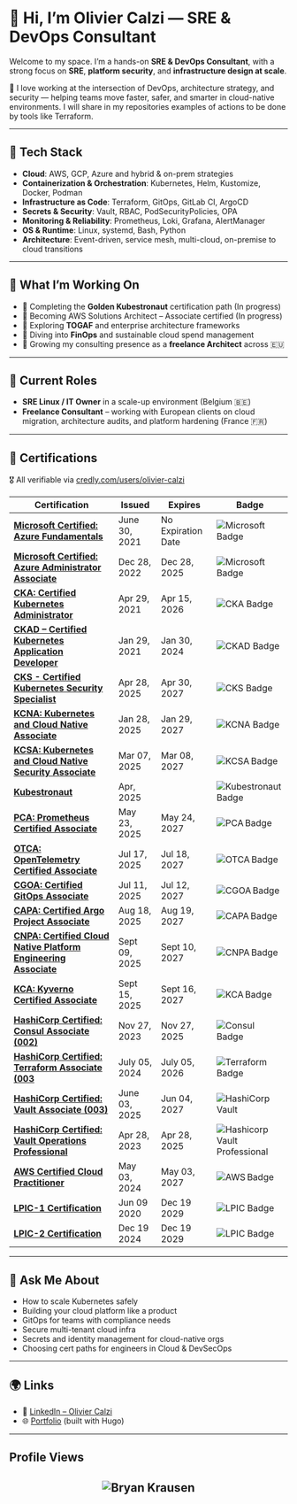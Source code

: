# 👋 Hi, I’m Olivier Calzi — SRE & DevOps Consultant

Welcome to my space. I’m a hands-on **SRE & DevOps Consultant**, with a strong focus on **SRE**, **platform security**, and **infrastructure design at scale**.

🚀 I love working at the intersection of DevOps, architecture strategy, and security — helping teams move faster, safer, and smarter in cloud-native environments.
I will share in my repositories examples of actions to be done by tools like Terraform.

---

## 🔧 Tech Stack

- **Cloud**: AWS, GCP, Azure and  hybrid & on-prem strategies  
- **Containerization & Orchestration**: Kubernetes, Helm, Kustomize, Docker, Podman
- **Infrastructure as Code**: Terraform, GitOps, GitLab CI, ArgoCD  
- **Secrets & Security**: Vault, RBAC, PodSecurityPolicies, OPA  
- **Monitoring & Reliability**: Prometheus, Loki, Grafana, AlertManager  
- **OS & Runtime**: Linux, systemd, Bash, Python 
- **Architecture**: Event-driven, service mesh, multi-cloud, on-premise to cloud transitions
---

## 🧠 What I’m Working On

- 🥇 Completing the **Golden Kubestronaut** certification path  (In progress)
- 🎯 Becoming AWS Solutions Architect – Associate certified (In progress)
- 📐 Exploring **TOGAF** and enterprise architecture frameworks  
- 💸 Diving into **FinOps** and sustainable cloud spend management  
- 🧰 Growing my consulting presence as a **freelance Architect** across 🇪🇺

---

## 🧳 Current Roles

- **SRE Linux / IT Owner** in a scale-up environment (Belgium 🇧🇪)  
- **Freelance Consultant** – working with European clients on cloud migration, architecture audits, and platform hardening (France 🇫🇷)

---
## 🧾 Certifications

🎖️ All verifiable via [credly.com/users/olivier-calzi](https://www.credly.com/users/olivier-calzi) 

| Certification | Issued | Expires | Badge |
|---------------|--------|---------|-------|
| **[Microsoft Certified: Azure Fundamentals](https://www.credly.com/earner/earned/badge/deaf63e1-5d89-49f9-be6c-7b833619bf12)** | June 30, 2021| No Expiration Date | ![Microsoft Badge](https://images.credly.com/size/680x680/images/be8fcaeb-c769-4858-b567-ffaaa73ce8cf/image.png) |
| **[Microsoft Certified: Azure Administrator Associate](https://www.credly.com/earner/earned/badge/09830588-7fe7-4732-af35-cff6206d9e66)** | Dec 28, 2022 | Dec 28, 2025 | ![Microsoft Badge](https://images.credly.com/size/680x680/images/336eebfc-0ac3-4553-9a67-b402f491f185/azure-administrator-associate-600x600.png) |
| **[CKA: Certified Kubernetes Administrator](https://www.credly.com/earner/earned/badge/e405d258-5a6e-4d8d-bed5-340237eb87b3)** | Apr 29, 2021 | Apr 15, 2026 | ![CKA Badge](https://images.credly.com/size/680x680/images/8b8ed108-e77d-4396-ac59-2504583b9d54/cka_from_cncfsite__281_29.png) |
| **[CKAD – Certified Kubernetes Application Developer](https://www.credly.com/earner/earned/badge/32936e2c-4532-4448-ab62-95fcce4135ff)** | Jan 29, 2021 | Jan 30, 2024 | ![CKAD Badge](https://images.credly.com/size/680x680/images/cc8adc83-1dc6-4d57-8e20-22171247e052/blob)|
| **[CKS - Certified Kubernetes Security Specialist](https://www.credly.com/earner/earned/badge/1d172860-7bcc-4d2c-abf2-d95147cad049)** | Apr 28, 2025 | Apr 30, 2027 | ![CKS Badge](https://images.credly.com/size/680x680/images/9945dfcb-1cca-4529-85e6-db1be3782210/kubernetes-security-specialist-logo2.png) |
| **[KCNA: Kubernetes and Cloud Native Associate](https://www.credly.com/earner/earned/badge/5dbd4311-a914-4575-8da3-a414ec70a763)** | Jan 28, 2025 | Jan 29, 2027 | ![KCNA Badge](https://images.credly.com/size/680x680/images/f28f1d88-428a-47f6-95b5-7da1dd6c1000/KCNA_badge.png) |
| **[KCSA: Kubernetes and Cloud Native Security Associate](https://www.credly.com/earner/earned/badge/bd276c5a-c209-426f-8396-06e486092765)** | Mar 07, 2025 | Mar 08, 2027 | ![KCSA Badge](https://images.credly.com/size/680x680/images/67dd8a95-8876-4051-9cb9-3d97c204f85a/image.png) |
| **[Kubestronaut](https://www.credly.com/earner/earned/badge/e405d258-5a6e-4d8d-bed5-340237eb87b3)** | Apr, 2025 |  | ![Kubestronaut Badge](https://images.credly.com/size/680x680/images/cd6c6449-6814-4613-a2d3-13cf4ac5be4f/image.png)|
| **[PCA: Prometheus Certified Associate](https://www.credly.com/earner/earned/badge/6f312e63-45f9-4481-8d07-bd5b9d90cb10)** | May 23, 2025 | May 24, 2027 | ![PCA Badge](https://images.credly.com/size/680x680/images/c34436dc-1cfd-4125-a862-35f9c86ca17f/image.png) |
| **[OTCA: OpenTelemetry Certified Associate](https://www.credly.com/earner/earned/badge/a876f052-7eff-411b-af95-abe1d9a3ad05)** | Jul 17, 2025 | Jul 18, 2027 | ![OTCA Badge](https://images.credly.com/size/680x680/images/3d3f7131-83a4-4427-8a68-150ca90bcc23/blob) |
| **[CGOA: Certified GitOps Associate](https://www.credly.com/earner/earned/badge/6f312e63-45f9-4481-8d07-bd5b9d90cb10)** | Jul 11, 2025 | Jul 12, 2027 | ![CGOA Badge](https://images.credly.com/size/680x680/images/7219d055-4e97-439c-b244-8fbe885fa06b/image.png) |
| **[CAPA: Certified Argo Project Associate](https://www.credly.com/earner/earned/badge/16139209-eb72-4d0b-ac86-0253e1d86791)** | Aug 18, 2025 | Aug 19, 2027 | ![CAPA Badge](https://images.credly.com/size/680x680/images/12624f9e-6b4a-43f0-b7a2-afb2c6cf8059/image.png) |
| **[CNPA: Certified Cloud Native Platform Engineering Associate](https://www.credly.com/earner/earned/badge/ef832134-6b14-42cb-bbd6-8f23745b6798)** | Sept 09, 2025 | Sept 10, 2027 | ![CNPA Badge](https://images.credly.com/size/680x680/images/bf3fc97e-a12c-4567-86ea-01639b9b15fb/blob) |
| **[KCA: Kyverno Certified Associate](https://www.credly.com/earner/earned/badge/0f936fba-0f8b-4def-b277-880880459ab3)** | Sept 15, 2025 | Sept 16, 2027 | ![KCA Badge](https://images.credly.com/size/680x680/images/2592935a-d8fa-405d-b40a-711a75454fc2/image.png) |
| **[HashiCorp Certified: Consul Associate (002)](https://www.credly.com/earner/earned/badge/0997f85c-7b71-4822-8b6a-47f478f852e2)** | Nov 27, 2023 | Nov 27, 2025 | ![Consul Badge](https://images.credly.com/size/680x680/images/8d1dd8e5-c702-4ba1-9167-1d58bbe6c641/blob) |
| **[HashiCorp Certified: Terraform Associate (003](https://www.credly.com/earner/earned/badge/00af26c2-c121-4c3e-81c3-3023f31bbe88)**| July 05, 2024 | July 05, 2026 | ![Terraform Badge](https://images.credly.com/size/680x680/images/0dc62494-dc94-469a-83af-e35309f27356/blob) |
| **[HashiCorp Certified: Vault Associate (003)](https://www.credly.com/earner/earned/badge/c5ab9f15-8b43-478d-85ed-c0eaa9be0607)** |June 03, 2025 | Jun 04, 2027 | ![HashiCorp Vault](https://images.credly.com/size/680x680/images/a366e439-0eee-419b-a6fd-48b7807c9035/blob) |
| **[HashiCorp Certified: Vault Operations Professional](https://www.credly.com/earner/earned/badge/a4e668fe-028f-4a0f-9525-5532da077133)** | Apr 28, 2023 | Apr 28, 2025 | ![Hashicorp Vault Professional](https://images.credly.com/size/680x680/images/695f0ff2-35f7-41b8-8b15-5ee987aae2b9/blob) |
| **[AWS Certified Cloud Practitioner](https://www.credly.com/earner/earned/badge/08b0f4ea-f912-44e0-9e21-31e31d8fcb6f)** | May 03, 2024 | May 03, 2027 | ![AWS Badge](https://images.credly.com/size/680x680/images/00634f82-b07f-4bbd-a6bb-53de397fc3a6/image.png) |
| **[LPIC-1 Certification](https://www.credly.com/earner/earned/badge/3cabed9a-b1a6-406c-bf99-0c383039e81a)** | Jun 09 2020 | Dec 19 2029 | ![LPIC Badge](https://images.credly.com/size/680x680/images/45cd9227-7575-449b-bcf2-032b722d3ae8/blob)
| **[LPIC-2 Certification](https://www.credly.com/earner/earned/badge/073001af-b95e-4cd9-8d88-bf09920a7533)** | Dec 19 2024 | Dec 19 2029 | ![LPIC Badge](https://images.credly.com/size/680x680/images/2afe230e-b8fb-4ad7-b94c-9ffca10e4d3f/blob)


---
## 💬 Ask Me About

- How to scale Kubernetes safely  
- Building your cloud platform like a product  
- GitOps for teams with compliance needs  
- Secure multi-tenant cloud infra  
- Secrets and identity management for cloud-native orgs  
- Choosing cert paths for engineers in Cloud & DevSecOps

---

## 🌍 Links

- 🔗 [LinkedIn – Olivier Calzi](https://www.linkedin.com/in/oliviercalzi)  
- 🌐 [Portfolio](https://portefolio.calzi.eu) (built with Hugo)  

---

## Profile Views

<h2 align="center"> <img src="https://komarev.com/ghpvc/?username=ocalzi" alt="Bryan Krausen" /> <h2>
